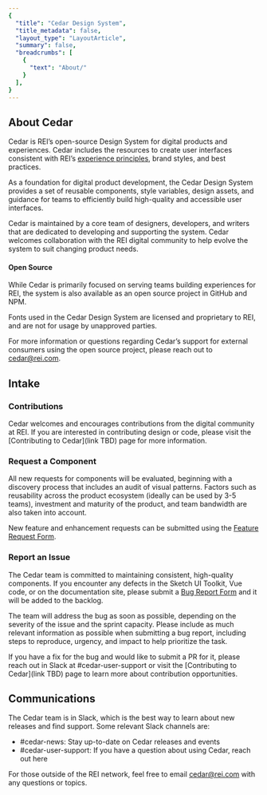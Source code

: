 ```yaml
---
{
  "title": "Cedar Design System",
  "title_metadata": false,
  "layout_type": "LayoutArticle",
  "summary": false,
  "breadcrumbs": [
    {
      "text": "About/"
    }
  ],
}
---
```


<cdr-doc-table-of-contents-shell>

## About Cedar
Cedar is REI’s open-source Design System for digital products and experiences. Cedar includes the resources to create user interfaces consistent with REI’s [experience principles](https://rei.github.io/rei-cedar-docs/foundation/experience-principles/), brand styles, and best practices.

As a foundation for digital product development, the Cedar Design System provides a set of reusable components, style variables, design assets, and guidance for teams to efficiently build high-quality and accessible user interfaces. 

Cedar is maintained by a core team of designers, developers, and writers that are dedicated to developing and supporting the system. Cedar welcomes collaboration with the REI digital community to help evolve the system to suit changing product needs.


#### Open Source

While Cedar is primarily focused on serving teams building experiences for REI, the system is also available as an open source project in GitHub and NPM.

Fonts used in the Cedar Design System are licensed and proprietary to REI, and are not for usage by unapproved parties. 

For more information or questions regarding Cedar’s support for external consumers using the open source project, please reach out to [cedar@rei.com](mailto:cedar@rei.com).  


## Intake

### Contributions
Cedar welcomes and encourages contributions from the digital community at REI. If you are interested in contributing design or code, please visit the [Contributing to Cedar](link TBD) page for more information. 

###  Request a Component
All new requests for components will be evaluated, beginning with a discovery process that includes an audit of visual patterns. Factors such as reusability across the product ecosystem (ideally can be used by 3-5 teams), investment and maturity of the product, and team bandwidth are also taken into account.

New feature and enhancement requests can be submitted using the [Feature Request Form](https://airtable.com/shrcbq9CHthuMO7AC). 

###  Report an Issue
The Cedar team is committed to maintaining consistent, high-quality components. If you encounter any defects in the Sketch UI Toolkit, Vue code, or on the documentation site, please submit a [Bug Report Form](https://airtable.com/shr3wSPCYQbycVx7i) and it will be added to the backlog.

The team will address the bug as soon as possible, depending on the severity of the issue and the sprint capacity. Please include as much relevant information as possible when submitting a bug report, including steps to reproduce, urgency, and impact to help prioritize the task.

If you have a fix for the bug and would like to submit a PR for it, please reach out in Slack at #cedar-user-support or visit the [Contributing to Cedar](link TBD) page to learn more about contribution opportunities.

## Communications
The Cedar team is in Slack, which is the best way to learn about new releases and find support. Some relevant Slack channels are:
- #cedar-news: Stay up-to-date on Cedar releases and events
- #cedar-user-support: If you have a question about using Cedar, reach out here

For those outside of the REI network, feel free to email [cedar@rei.com](mailto:cedar@rei.com) with any questions or topics.

</cdr-doc-table-of-contents-shell>
